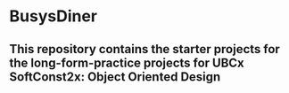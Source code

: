 # BusysDiner
## This repository contains the starter projects for the long-form-practice projects for UBCx SoftConst2x: Object Oriented Design
